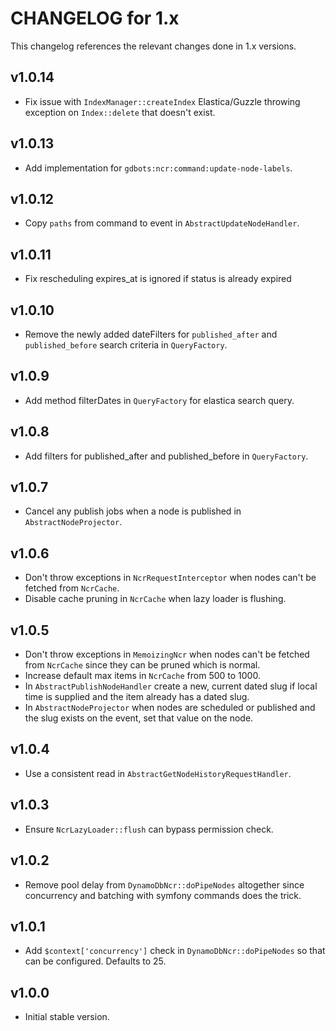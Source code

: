 # CHANGELOG for 1.x
This changelog references the relevant changes done in 1.x versions.


## v1.0.14
* Fix issue with `IndexManager::createIndex` Elastica/Guzzle throwing exception on `Index::delete` that doesn't exist.


## v1.0.13
* Add implementation for `gdbots:ncr:command:update-node-labels`.


## v1.0.12
* Copy `paths` from command to event in `AbstractUpdateNodeHandler`.


## v1.0.11
* Fix rescheduling expires_at is ignored if status is already expired


## v1.0.10
* Remove the newly added dateFilters for `published_after` and `published_before` search criteria  in `QueryFactory`.


## v1.0.9
* Add method filterDates in `QueryFactory` for elastica search query.


## v1.0.8
* Add filters for published_after and published_before in `QueryFactory`.


## v1.0.7
* Cancel any publish jobs when a node is published in `AbstractNodeProjector`.


## v1.0.6
* Don't throw exceptions in `NcrRequestInterceptor` when nodes can't be fetched from `NcrCache`.
* Disable cache pruning in `NcrCache` when lazy loader is flushing.


## v1.0.5
* Don't throw exceptions in `MemoizingNcr` when nodes can't be fetched from `NcrCache` since they can be pruned which is normal.
* Increase default max items in `NcrCache` from 500 to 1000.
* In `AbstractPublishNodeHandler` create a new, current dated slug if local time is supplied and the item already has a dated slug.
* In `AbstractNodeProjector` when nodes are scheduled or published and the slug exists on the event, set that value on the node.


## v1.0.4
* Use a consistent read in `AbstractGetNodeHistoryRequestHandler`.


## v1.0.3
* Ensure `NcrLazyLoader::flush` can bypass permission check.


## v1.0.2
* Remove pool delay from `DynamoDbNcr::doPipeNodes` altogether since concurrency and batching with symfony commands does the trick.


## v1.0.1
* Add `$context['concurrency']` check in `DynamoDbNcr::doPipeNodes` so that can be configured. Defaults to 25.


## v1.0.0
* Initial stable version.
